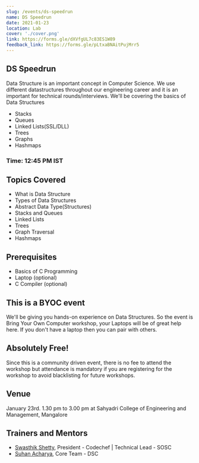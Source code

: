```yaml
---
slug: /events/ds-speedrun
name: DS Speedrun
date: 2021-01-23
location: Lab
cover: './cover.png'
link: https://forms.gle/dXVfgUL7c83ES1W89
feedback_link: https://forms.gle/pLtxaBNAitPujMrr5
---
```


## DS Speedrun
Data Structure is an important concept in Computer Science. We use different datastructures throughout our engineering career and it is an important for technical rounds/interviews. We'll be covering the basics of Data Structures
- Stacks 
- Queues 
- Linked Lists(SSL/DLL) 
- Trees 
- Graphs 
- Hashmaps 

### Time: 12:45 PM IST

## Topics Covered
- What is Data Structure
- Types of Data Structures
- Abstract Data Type(Structures)
- Stacks and Queues
- Linked Lists
- Trees
- Graph Traversal
- Hashmaps

## Prerequisites
- Basics of C Programming
- Laptop (optional)
- C Compiler (optional)


## This is a BYOC event
We'll be giving you hands-on experience on Data Structures. So the event is Bring Your Own Computer workshop, your Laptops will be of great help here. If you don't have a laptop then you can pair with others.

## Absolutely Free!
Since this is a community driven event, there is no fee to attend the workshop but attendance is mandatory if you are registering for the workshop to avoid blacklisting for future workshops.

## Venue
January 23rd. 1.30 pm to 3.00 pm at Sahyadri College of Engineering and Management, Mangalore

## Trainers and Mentors
- [Swasthik Shetty](https://github.com/swaaz), President - Codechef | Technical Lead - SOSC
- [Suhan Acharya](https://github.com/suhanacharya), Core Team - DSC